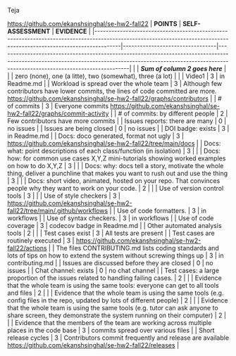 Teja

https://github.com/ekanshsinghal/se-hw2-fall22
| **POINTS**                                                                                                                                                          | **SELF-ASSESSMENT**             | **EVIDENCE**                                                                                                                                                                                             |
|---------------------------------------------------------------------------------------------------------------------------------------------------------------------|---------------------------------|----------------------------------------------------------------------------------------------------------------------------------------------------------------------------------------------------------|
|                                                                                                                                                                     | **_Sum of column 2 goes here_** |  
|                                                                                                                                                                     | zero (none), one (a litte), two (somewhat), three (a lot) |                                                                                                                                     |
| Video1                                                                                                                                                              |                 3               | in Readme.md                                                                                                                      |
| Workload is spread over the whole team                                                                                                                              |                 3               | Although few contributors have lower commits, the lines of code committed are more. https://github.com/ekanshsinghal/se-hw2-fall22/graphs/contributors                                                                                                                                                                                           |
| # of commits                                                                                                                                                        |                 3               | Everyone commits https://github.com/ekanshsinghal/se-hw2-fall22/graphs/commit-activity                                                                                                                                                                                                    |
| # of commits: by different people                                                                                                                                   |                 2               | Few contributors have more commits                                                                                                                                                                                                   |
| Issues reports: there are many                                                                                                                                      |                 0               | no issues                                                                                                                                                                                                         |
| Issues are being closed                                                                                                                                             |                 0               | no issues                                                                                                                                                                                           |
| DOI badge: exists                                                                                                                                                   |                 3               | in Readme.md                                                                                                                                                                                                    |
| Docs: doco generated, format not ugly                                                                                                                               |                 3               |         https://github.com/ekanshsinghal/se-hw2-fall22/tree/main/docs                                                                                                                                                                                           |
| Docs: what: point descriptions of each class/function (in isolation)                                                                                                |                 3               |                                                                                                                                                                                                          |
| Docs: how: for common use cases X,Y,Z mini-tutorials showing worked examples on how to do X,Y,Z                                                                     |                 3               |                                                                                                                                                                                         |
| Docs: why: docs tell a story, motivate the whole thing, deliver a punchline that makes you want to rush out and use the thing                                       |                 3               |                                                                                                                                                                                                          |
| Docs: short video, animated, hosted on your repo. That convinces people why they want to work on your code.                                                         |                 2               |                                                                                                                                                                                                          |
| Use of version control tools                                                                                                                                        |                 3               |                                                                                                                                                                                                          |
| Use of style checkers                                                                                                                                               |                 3               |      https://github.com/ekanshsinghal/se-hw2-fall22/tree/main/.github/workflows                                                                                                                                    |
| Use of code formatters.                                                                                                                                             |                 3               |        in workflows                                                                                                                                     |
| Use of syntax checkers.                                                                                                                                             |                 3               |        in workflows                                                                                                                                               |
| Use of code coverage                                                                                                                                                |                 3               |        codecov badge in Readme.md                                                                                                                                                                                       |
| Other automated analysis tools                                                                                                                                      |                 2               |                                                                                                                                                                                      |
| Test cases exist                                                                                                                                                    |                 3               |  All tests are present                                                                                                                         |
| Test cases are routinely executed                                                                                                                                   |                 3                | https://github.com/ekanshsinghal/se-hw2-fall22/actions                                                                                                                                                    |
| The files CONTRIBUTING.md lists coding standards and lots of tips on how to extend the system without screwing things up                                            |                3                |  in contributing.md                                                                                                                                                                                                         |
| Issues are discussed before they are closed                                                                                                                         |                 0                |    no issues                                                                                                                                        |
| Chat channel: exists                                                                                                                                                |                  0               |    no chat channel                                                                                                                                                                                 |
| Test cases: a large proportion of the issues related to handling failing cases.                                                                                     |                  2               |                                                                                                                                                         |
| Evidence that the whole team is using the same tools: everyone can get to all tools and files                                                                       |                  2               |                                                                                                                                                                                                          |
| Evidence that the whole team is using the same tools (e.g. config files in the repo, updated by lots of different people)                                           |                  2               |                                                                                                                                                                                                          |
| Evidence that the whole team is using the same tools (e.g. tutor can ask anyone to share screen, they demonstrate the system running on their computer)             |                  2               |                                                                                                                                                                                                          |
| Evidence that the members of the team are working across multiple places in the code base                                                                           |                  3               | commits spread over various files                                                                                                                                                                                                         |
| Short release cycles                                                                                                                                                |                  3               | Contributors commit frequently and release are available https://github.com/ekanshsinghal/se-hw2-fall22/releases  |
